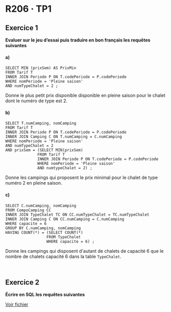 # R206 · TP1

## Exercice 1

**Evaluer sur le jeu d’essai puis traduire en bon français les requêtes suivantes**

#### a)

    SELECT MIN (prixSem) AS PrixMin
    FROM Tarif T
    INNER JOIN Periode P ON T.codePeriode = P.codePeriode
    WHERE nomPeriode = 'Pleine saison'
    AND numTypeChalet = 2 ;

Donne le plus petit prix disponible disponible en pleine saison pour le chalet dont le numéro de type est 2.

#### b)

    SELECT T.numCamping, nomCamping
    FROM Tarif T
    INNER JOIN Periode P ON T.codePeriode = P.codePeriode
    INNER JOIN Camping C ON T.numCamping = C.numCamping
    WHERE nomPeriode = 'Pleine saison'
    AND numTypeChalet = 2
    AND prixSem = (SELECT MIN(prixSem)
                  FROM Tarif T
                  INNER JOIN Periode P ON T.codePeriode = P.codePeriode
                  WHERE nomPeriode = 'Pleine saison'
                  AND numtypeChalet = 2) ;

Donne les campings qui proposent le prix minimal pour le chalet de type numéro 2 en pleine saison.

#### c)

    SELECT C.numCamping, nomCamping
    FROM CompoCamping CC
    INNER JOIN TypeChalet TC ON CC.numTypeChalet = TC.numTypeChalet
    INNER JOIN Camping C ON CC.numCamping = C.numCamping
    WHERE capacite = 6
    GROUP BY C.numCamping, nomCamping
    HAVING COUNT(*) = (SELECT COUNT(*)
                      FROM TypeChalet
                      WHERE capacite = 6) ;

Donne les campings qui disposent d'autant de chalets de capacité 6 que le nombre de chalets capacité 6 dans la table ```TypeChalet```.

<br>

## Exercice 2

**Écrire en SQL les requêtes suivantes**

[Voir fichier](./TP1.sql)



